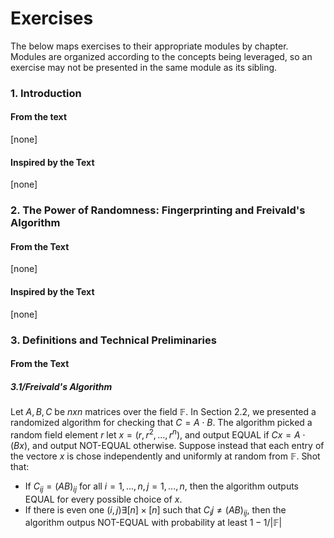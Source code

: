 # Exercises
The below maps exercises to their appropriate modules by chapter. Modules are organized according to the concepts being leveraged, so an exercise may not be presented in the same module as its sibling.

### 1. Introduction
#### From the text
[none]
#### Inspired by the Text
[none]

### 2. The Power of Randomness: Fingerprinting and Freivald's Algorithm
#### From the Text
[none]
#### Inspired by the Text
[none]

### 3. Definitions and Technical Preliminaries
#### From the Text
##### 3.1/Freivald's Algorithm
Let $A, B, C$ be $n x n$ matrices over the field $\mathbb{F}$. In Section 2.2, we presented a randomized algorithm for checking that $C = A \cdot B$. The algorithm picked a random field element $r$ let $x=(r, r^2, ..., r^n)$,
and output EQUAL if $Cx = A \cdot (Bx)$, and output NOT-EQUAL otherwise. Suppose instead that each entry of the vectore $x$ is chose independently and uniformly at random from $\mathbb{F}$. Shot that:
- If $C_{ij} = (AB)_{ij}$ for all $i = 1,...,n, j = 1,...,n$, then the algorithm outputs EQUAL for every possible choice of $x$.
- If there is even one $(i,j) \exists [n] \times [n]$ such that $C_ij \neq (AB)_{ij}$, then the algorithm outpus NOT-EQUAL with probability at least $1 - 1/|\mathbb{F}|$